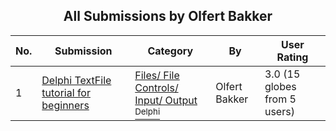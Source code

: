 ﻿<div align="center">

## All Submissions by Olfert Bakker

</div>

No.  | Submission | Category | By   | User Rating
---- | ---------- | -------- | ---- | -----------
1 | [Delphi TextFile tutorial for beginners<br />](https://github.com/Planet-Source-Code/olfert-bakker-delphi-textfile-tutorial-for-beginners__7-1374) | [Files/ File Controls/ Input/ Output<br /><sup>Delphi</sup>](../ByCategory/files-file-controls-input-output__7-3.md) | Olfert Bakker | 3.0 (15 globes from 5 users)

